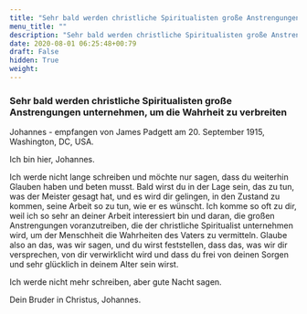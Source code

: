 ```yaml
---
title: "Sehr bald werden christliche Spiritualisten große Anstrengungen unternehmen, um die Wahrheit zu verbreiten"
menu_title: ""
description: "Sehr bald werden christliche Spiritualisten große Anstrengungen unternehmen, um die Wahrheit zu verbreiten"
date: 2020-08-01 06:25:48+00:79
draft: False
hidden: True
weight:
---
```

### Sehr bald werden christliche Spiritualisten große Anstrengungen unternehmen, um die Wahrheit zu verbreiten

Johannes - empfangen von James Padgett am 20. September 1915, Washington, DC, USA.

Ich bin hier, Johannes.

Ich werde nicht lange schreiben und möchte nur sagen, dass du weiterhin Glauben haben und beten musst.
Bald wirst du in der Lage sein, das zu tun, was der Meister gesagt hat, und es wird dir gelingen, in den Zustand zu kommen, seine Arbeit so zu tun, wie er es wünscht. Ich komme so oft zu dir, weil ich so sehr an deiner Arbeit interessiert bin und daran, die großen Anstrengungen voranzutreiben, die der christliche Spiritualist unternehmen wird, um der Menschheit die Wahrheiten des Vaters zu vermitteln. Glaube also an das, was wir sagen, und du wirst feststellen, dass das, was wir dir versprechen, von dir verwirklicht wird und dass du frei von deinen Sorgen und sehr glücklich in deinem Alter sein wirst.

Ich werde nicht mehr schreiben, aber gute Nacht sagen.

Dein Bruder in Christus, Johannes.
